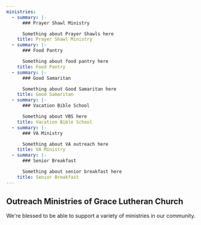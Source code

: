 ```yaml
---
ministries:
  - summary: |-
      ### Prayer Shawl Ministry

      Something about Prayer Shawls here
    title: Prayer Shawl Ministry
  - summary: |-
      ### Food Pantry

      Something about food pantry here
    title: Food Pantry
  - summary: |-
      ### Good Samaritan

      Something about Good Samaritan here
    title: Good Samaritan
  - summary: |-
      ### Vacation Bible School

      Something about VBS here
    title: Vacation Bible School
  - summary: |-
      ### VA Ministry

      Something about VA outreach here
    title: VA Ministry
  - summary: |-
      ### Senior Breakfast

      Something about senior breakfast here
    title: Senior Breakfast
---
```

## Outreach Ministries of Grace Lutheran Church

We're blessed to be able to support a variety of ministries in our community.